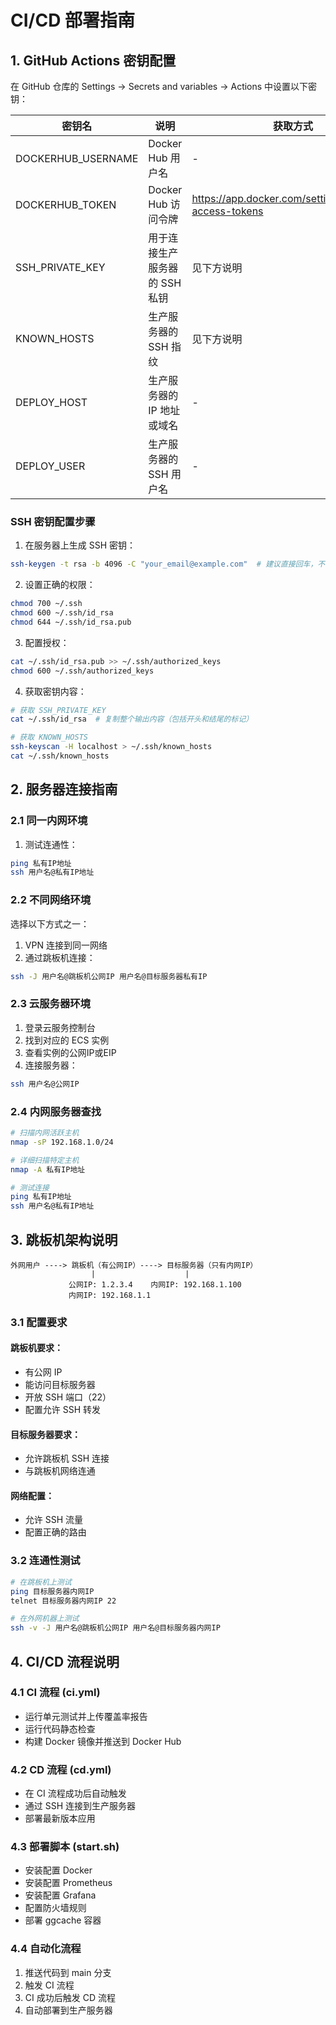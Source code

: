 # CI/CD 部署指南

## 1. GitHub Actions 密钥配置

在 GitHub 仓库的 Settings -> Secrets and variables -> Actions 中设置以下密钥：

| 密钥名 | 说明 | 获取方式 |
|--------|------|----------|
| DOCKERHUB_USERNAME | Docker Hub 用户名 | - |
| DOCKERHUB_TOKEN | Docker Hub 访问令牌 | https://app.docker.com/settings/personal-access-tokens |
| SSH_PRIVATE_KEY | 用于连接生产服务器的 SSH 私钥 | 见下方说明 |
| KNOWN_HOSTS | 生产服务器的 SSH 指纹 | 见下方说明 |
| DEPLOY_HOST | 生产服务器的 IP 地址或域名 | - |
| DEPLOY_USER | 生产服务器的 SSH 用户名 | - |

### SSH 密钥配置步骤

1. 在服务器上生成 SSH 密钥：
```bash
ssh-keygen -t rsa -b 4096 -C "your_email@example.com"  # 建议直接回车，不设置密码
```

2. 设置正确的权限：
```bash
chmod 700 ~/.ssh
chmod 600 ~/.ssh/id_rsa
chmod 644 ~/.ssh/id_rsa.pub
```

3. 配置授权：
```bash
cat ~/.ssh/id_rsa.pub >> ~/.ssh/authorized_keys
chmod 600 ~/.ssh/authorized_keys
```

4. 获取密钥内容：
```bash
# 获取 SSH_PRIVATE_KEY
cat ~/.ssh/id_rsa  # 复制整个输出内容（包括开头和结尾的标记）

# 获取 KNOWN_HOSTS
ssh-keyscan -H localhost > ~/.ssh/known_hosts
cat ~/.ssh/known_hosts
```

## 2. 服务器连接指南

### 2.1 同一内网环境

1. 测试连通性：
```bash
ping 私有IP地址
ssh 用户名@私有IP地址
```

### 2.2 不同网络环境

选择以下方式之一：
1. VPN 连接到同一网络
2. 通过跳板机连接：
```bash
ssh -J 用户名@跳板机公网IP 用户名@目标服务器私有IP
```

### 2.3 云服务器环境

1. 登录云服务控制台
2. 找到对应的 ECS 实例
3. 查看实例的公网IP或EIP
4. 连接服务器：
```bash
ssh 用户名@公网IP
```

### 2.4 内网服务器查找

```bash
# 扫描内网活跃主机
nmap -sP 192.168.1.0/24

# 详细扫描特定主机
nmap -A 私有IP地址

# 测试连接
ping 私有IP地址
ssh 用户名@私有IP地址
```

## 3. 跳板机架构说明

```
外网用户 ----> 跳板机（有公网IP）----> 目标服务器（只有内网IP）
                  |                    |
             公网IP: 1.2.3.4    内网IP: 192.168.1.100
             内网IP: 192.168.1.1
```

### 3.1 配置要求

#### 跳板机要求：
- 有公网 IP
- 能访问目标服务器
- 开放 SSH 端口（22）
- 配置允许 SSH 转发

#### 目标服务器要求：
- 允许跳板机 SSH 连接
- 与跳板机网络连通

#### 网络配置：
- 允许 SSH 流量
- 配置正确的路由

### 3.2 连通性测试

```bash
# 在跳板机上测试
ping 目标服务器内网IP
telnet 目标服务器内网IP 22

# 在外网机器上测试
ssh -v -J 用户名@跳板机公网IP 用户名@目标服务器内网IP
```

## 4. CI/CD 流程说明

### 4.1 CI 流程 (ci.yml)
- 运行单元测试并上传覆盖率报告
- 运行代码静态检查
- 构建 Docker 镜像并推送到 Docker Hub

### 4.2 CD 流程 (cd.yml)
- 在 CI 流程成功后自动触发
- 通过 SSH 连接到生产服务器
- 部署最新版本应用

### 4.3 部署脚本 (start.sh)
- 安装配置 Docker
- 安装配置 Prometheus
- 安装配置 Grafana
- 配置防火墙规则
- 部署 ggcache 容器

### 4.4 自动化流程
1. 推送代码到 main 分支
2. 触发 CI 流程
3. CI 成功后触发 CD 流程
4. 自动部署到生产服务器
